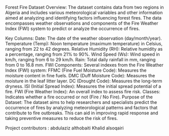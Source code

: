 Forest Fire Dataset Overview:
The dataset contains data from two regions in Algeria and includes various meteorological variables and other information aimed at analyzing and identifying factors influencing forest fires. The data encompasses weather observations and components of the Fire Weather Index (FWI) system to predict or analyze the occurrence of fires.

Key Columns:
Date: The date of the weather observation (day/month/year).
Temperature (Temp): Noon temperature (maximum temperature) in Celsius, ranging from 22 to 42 degrees.
Relative Humidity (RH): Relative humidity as a percentage, ranging from 21% to 90%.
Wind Speed (Ws): Wind speed in km/h, ranging from 6 to 29 km/h.
Rain: Total daily rainfall in mm, ranging from 0 to 16.8 mm.
FWI Components: Several indexes from the Fire Weather Index (FWI) system:
FFMC (Fine Fuel Moisture Code): Measures the moisture content in fine fuels.
DMC (Duff Moisture Code): Measures the moisture in the leaf litter layer.
DC (Drought Code): Measures the long-term dryness.
ISI (Initial Spread Index): Measures the initial spread potential of a fire.
FWI (Fire Weather Index): An overall index to assess fire risk.
Classes: Indicates whether a fire occurred or not (Fire / No Fire).
Purpose of the Dataset:
The dataset aims to help researchers and specialists predict the occurrence of fires by analyzing meteorological patterns and factors that contribute to fire outbreaks. This can aid in improving rapid response and taking preventive measures to reduce the risk of fires.






Project contributors :
abdulaziz althobaiti 
Khalid alsoqairi 

